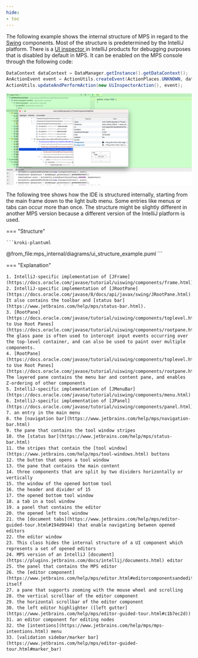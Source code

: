 ```yaml
---
hide:
- toc
---
```


The following example shows the internal structure of MPS in regard to the [Swing](https://docs.oracle.com/javase/tutorial/uiswing/) components.
Most of the structure is predetermined by the IntelliJ platform. There is a [UI inspector
](https://plugins.jetbrains.com/docs/intellij/internal-ui-inspector.html) in IntelliJ products for debugging purposes
that is disabled by default in MPS. It can be enabled on the MPS console through the following code:

```java
DataContext dataContext = DataManager.getInstance().getDataContext(); 
AnActionEvent event = ActionUtils.createEvent(ActionPlaces.UNKNOWN, dataContext); 
ActionUtils.updateAndPerformAction(new UiInspectorAction(), event);
```

![ui inspector action](images/ui_inspector_action.png)

The following tree shows how the IDE is structured internally, starting from the main frame down to the light bulb menu.
Some entries like menus or tabs can occur more than once. The structure might be slightly different in another MPS version
because a different version of the IntelliJ platform is used.

=== "Structure"

    ```kroki-plantuml
@from_file:mps_internal/diagrams/ui_structure_example.puml
    ```

=== "Explanation"

    1. IntelliJ-specific implementation of [JFrame](https://docs.oracle.com/javase/tutorial/uiswing/components/frame.html)
    2. IntelliJ-specific implementation of [JRootPane](https://docs.oracle.com/javase/8/docs/api/javax/swing/JRootPane.html). It also contains the toolbar and [status bar](https://www.jetbrains.com/help/mps/status-bar.html).
    3. [RootPane](https://docs.oracle.com/javase/tutorial/uiswing/components/toplevel.html#rootpane)/[How to Use Root Panes](https://docs.oracle.com/javase/tutorial/uiswing/components/rootpane.html): The glass pane is often used to intercept input events occurring over the top-level container, and can also be used to paint over multiple components.
    4. [RootPane](https://docs.oracle.com/javase/tutorial/uiswing/components/toplevel.html#rootpane)/[How to Use Root Panes](https://docs.oracle.com/javase/tutorial/uiswing/components/rootpane.html): The layered pane contains the menu bar and content pane, and enables Z-ordering of other components
    5. IntelliJ-specific implementation of [JMenuBar](https://docs.oracle.com/javase/tutorial/uiswing/components/menu.html)
    6. IntelliJ-specific implementation of [JPanel](https://docs.oracle.com/javase/tutorial/uiswing/components/panel.html)
    7. an entry in the main menu
    8. the [navigation bar](https://www.jetbrains.com/help/mps/navigation-bar.html)
    9. the pane that contains the tool window stripes
    10. the [status bar](https://www.jetbrains.com/help/mps/status-bar.html)
    11. the stripes that contain the [tool window](https://www.jetbrains.com/help/mps/tool-windows.html) buttons
    12. the button that opens a tool window
    13. the pane that contains the main content
    14. three components that are split by two dividers horizontally or vertically
    15. the window of the opened bottom tool
    16. the header and divider of 15
    17. the opened bottom tool window
    18. a tab in a tool window
    19. a panel that contains the editor
    20. the opened left tool window
    21. the [document tabs](https://www.jetbrains.com/help/mps/editor-guided-tour.html#194d9944) that enable navigating between opened editors
    22. the editor window
    23. This class hides the internal structure of a UI component which represents a set of opened editors
    24. MPS version of an IntelliJ [document](https://plugins.jetbrains.com/docs/intellij/documents.html) editor
    25. the panel that contains the MPS editor
    26. the [editor component](https://www.jetbrains.com/help/mps/editor.html#editorcomponentsandeditorcomponentcells) itself
    27. a pane that supports zooming with the mouse wheel and scrolling
    28. the vertical scrollbar of the editor component
    29. the horizontal scrollbar of the editor component
    30. the left editor highlighter ([left gutter](https://www.jetbrains.com/help/mps/editor-guided-tour.html#c1b7ec2d))
    31. an editor component for editing nodes
    32. the [intentions](https://www.jetbrains.com/help/mps/mps-intentions.html) menu
    33. [validation sidebar/marker bar](https://www.jetbrains.com/help/mps/editor-guided-tour.html#marker_bar)